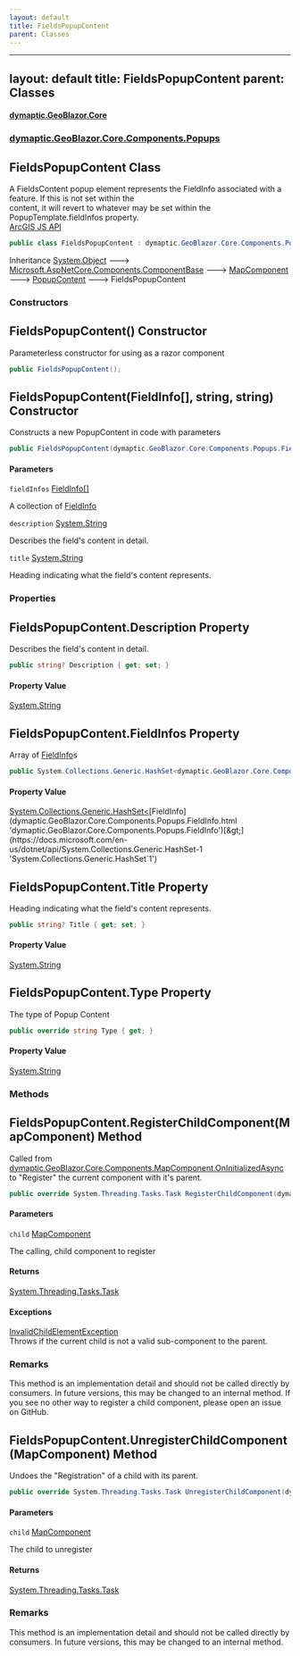 ```yaml
---
layout: default
title: FieldsPopupContent
parent: Classes
---
```

---
layout: default
title: FieldsPopupContent
parent: Classes
---
#### [dymaptic.GeoBlazor.Core](index.html 'index')
### [dymaptic.GeoBlazor.Core.Components.Popups](index.html#dymaptic.GeoBlazor.Core.Components.Popups 'dymaptic.GeoBlazor.Core.Components.Popups')

## FieldsPopupContent Class

A FieldsContent popup element represents the FieldInfo associated with a feature. If this is not set within the  
content, it will revert to whatever may be set within the PopupTemplate.fieldInfos property.  
<a target="_blank" href="https://developers.arcgis.com/javascript/latest/api-reference/esri-popup-content-FieldsContent.html">ArcGIS JS API</a>

```csharp
public class FieldsPopupContent : dymaptic.GeoBlazor.Core.Components.Popups.PopupContent
```

Inheritance [System.Object](https://docs.microsoft.com/en-us/dotnet/api/System.Object 'System.Object') &#129106; [Microsoft.AspNetCore.Components.ComponentBase](https://docs.microsoft.com/en-us/dotnet/api/Microsoft.AspNetCore.Components.ComponentBase 'Microsoft.AspNetCore.Components.ComponentBase') &#129106; [MapComponent](dymaptic.GeoBlazor.Core.Components.MapComponent.html 'dymaptic.GeoBlazor.Core.Components.MapComponent') &#129106; [PopupContent](dymaptic.GeoBlazor.Core.Components.Popups.PopupContent.html 'dymaptic.GeoBlazor.Core.Components.Popups.PopupContent') &#129106; FieldsPopupContent
### Constructors

<a name='dymaptic.GeoBlazor.Core.Components.Popups.FieldsPopupContent.FieldsPopupContent()'></a>

## FieldsPopupContent() Constructor

Parameterless constructor for using as a razor component

```csharp
public FieldsPopupContent();
```

<a name='dymaptic.GeoBlazor.Core.Components.Popups.FieldsPopupContent.FieldsPopupContent(dymaptic.GeoBlazor.Core.Components.Popups.FieldInfo[],string,string)'></a>

## FieldsPopupContent(FieldInfo[], string, string) Constructor

Constructs a new PopupContent in code with parameters

```csharp
public FieldsPopupContent(dymaptic.GeoBlazor.Core.Components.Popups.FieldInfo[] fieldInfos, string? description=null, string? title=null);
```
#### Parameters

<a name='dymaptic.GeoBlazor.Core.Components.Popups.FieldsPopupContent.FieldsPopupContent(dymaptic.GeoBlazor.Core.Components.Popups.FieldInfo[],string,string).fieldInfos'></a>

`fieldInfos` [FieldInfo](dymaptic.GeoBlazor.Core.Components.Popups.FieldInfo.html 'dymaptic.GeoBlazor.Core.Components.Popups.FieldInfo')[[]](https://docs.microsoft.com/en-us/dotnet/api/System.Array 'System.Array')

A collection of [FieldInfo](dymaptic.GeoBlazor.Core.Components.Popups.FieldInfo.html 'dymaptic.GeoBlazor.Core.Components.Popups.FieldInfo')

<a name='dymaptic.GeoBlazor.Core.Components.Popups.FieldsPopupContent.FieldsPopupContent(dymaptic.GeoBlazor.Core.Components.Popups.FieldInfo[],string,string).description'></a>

`description` [System.String](https://docs.microsoft.com/en-us/dotnet/api/System.String 'System.String')

Describes the field's content in detail.

<a name='dymaptic.GeoBlazor.Core.Components.Popups.FieldsPopupContent.FieldsPopupContent(dymaptic.GeoBlazor.Core.Components.Popups.FieldInfo[],string,string).title'></a>

`title` [System.String](https://docs.microsoft.com/en-us/dotnet/api/System.String 'System.String')

Heading indicating what the field's content represents.
### Properties

<a name='dymaptic.GeoBlazor.Core.Components.Popups.FieldsPopupContent.Description'></a>

## FieldsPopupContent.Description Property

Describes the field's content in detail.

```csharp
public string? Description { get; set; }
```

#### Property Value
[System.String](https://docs.microsoft.com/en-us/dotnet/api/System.String 'System.String')

<a name='dymaptic.GeoBlazor.Core.Components.Popups.FieldsPopupContent.FieldInfos'></a>

## FieldsPopupContent.FieldInfos Property

Array of [FieldInfo](dymaptic.GeoBlazor.Core.Components.Popups.FieldInfo.html 'dymaptic.GeoBlazor.Core.Components.Popups.FieldInfo')s

```csharp
public System.Collections.Generic.HashSet<dymaptic.GeoBlazor.Core.Components.Popups.FieldInfo>? FieldInfos { get; set; }
```

#### Property Value
[System.Collections.Generic.HashSet&lt;](https://docs.microsoft.com/en-us/dotnet/api/System.Collections.Generic.HashSet-1 'System.Collections.Generic.HashSet`1')[FieldInfo](dymaptic.GeoBlazor.Core.Components.Popups.FieldInfo.html 'dymaptic.GeoBlazor.Core.Components.Popups.FieldInfo')[&gt;](https://docs.microsoft.com/en-us/dotnet/api/System.Collections.Generic.HashSet-1 'System.Collections.Generic.HashSet`1')

<a name='dymaptic.GeoBlazor.Core.Components.Popups.FieldsPopupContent.Title'></a>

## FieldsPopupContent.Title Property

Heading indicating what the field's content represents.

```csharp
public string? Title { get; set; }
```

#### Property Value
[System.String](https://docs.microsoft.com/en-us/dotnet/api/System.String 'System.String')

<a name='dymaptic.GeoBlazor.Core.Components.Popups.FieldsPopupContent.Type'></a>

## FieldsPopupContent.Type Property

The type of Popup Content

```csharp
public override string Type { get; }
```

#### Property Value
[System.String](https://docs.microsoft.com/en-us/dotnet/api/System.String 'System.String')
### Methods

<a name='dymaptic.GeoBlazor.Core.Components.Popups.FieldsPopupContent.RegisterChildComponent(dymaptic.GeoBlazor.Core.Components.MapComponent)'></a>

## FieldsPopupContent.RegisterChildComponent(MapComponent) Method

Called from [dymaptic.GeoBlazor.Core.Components.MapComponent.OnInitializedAsync](https://docs.microsoft.com/en-us/dotnet/api/dymaptic.GeoBlazor.Core.Components.MapComponent.OnInitializedAsync 'dymaptic.GeoBlazor.Core.Components.MapComponent.OnInitializedAsync') to "Register" the current component with it's parent.

```csharp
public override System.Threading.Tasks.Task RegisterChildComponent(dymaptic.GeoBlazor.Core.Components.MapComponent child);
```
#### Parameters

<a name='dymaptic.GeoBlazor.Core.Components.Popups.FieldsPopupContent.RegisterChildComponent(dymaptic.GeoBlazor.Core.Components.MapComponent).child'></a>

`child` [MapComponent](dymaptic.GeoBlazor.Core.Components.MapComponent.html 'dymaptic.GeoBlazor.Core.Components.MapComponent')

The calling, child component to register

#### Returns
[System.Threading.Tasks.Task](https://docs.microsoft.com/en-us/dotnet/api/System.Threading.Tasks.Task 'System.Threading.Tasks.Task')

#### Exceptions

[InvalidChildElementException](dymaptic.GeoBlazor.Core.Exceptions.InvalidChildElementException.html 'dymaptic.GeoBlazor.Core.Exceptions.InvalidChildElementException')  
Throws if the current child is not a valid sub-component to the parent.

### Remarks
This method is an implementation detail and should not be called directly by consumers. In future versions, this may be changed to an internal method. If you see no other way to register a child component, please open an issue on GitHub.

<a name='dymaptic.GeoBlazor.Core.Components.Popups.FieldsPopupContent.UnregisterChildComponent(dymaptic.GeoBlazor.Core.Components.MapComponent)'></a>

## FieldsPopupContent.UnregisterChildComponent(MapComponent) Method

Undoes the "Registration" of a child with its parent.

```csharp
public override System.Threading.Tasks.Task UnregisterChildComponent(dymaptic.GeoBlazor.Core.Components.MapComponent child);
```
#### Parameters

<a name='dymaptic.GeoBlazor.Core.Components.Popups.FieldsPopupContent.UnregisterChildComponent(dymaptic.GeoBlazor.Core.Components.MapComponent).child'></a>

`child` [MapComponent](dymaptic.GeoBlazor.Core.Components.MapComponent.html 'dymaptic.GeoBlazor.Core.Components.MapComponent')

The child to unregister

#### Returns
[System.Threading.Tasks.Task](https://docs.microsoft.com/en-us/dotnet/api/System.Threading.Tasks.Task 'System.Threading.Tasks.Task')

### Remarks
This method is an implementation detail and should not be called directly by consumers. In future versions, this may be changed to an internal method.

